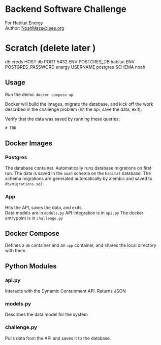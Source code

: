 # Backend Software Challenge
For Habitat Energy  
Author: NoahMaze@ieee.org

# Scratch (delete later )
db creds
HOST db
PORT 5432
ENV POSTGRES_DB habitat
ENV POSTGRES_PASSWORD energy
USERNAME postgres
SCHEMA noah

## Usage
Run the demo: `docker compose up`

Docker will build the images, migrate the database, and kick off the work described in the challenge problem (hit the api, save the data, exit).

Verify that the data was saved by running these queries:
```SQL
# TBD
```

## Docker Images

### Postgres
The database container.
Automatically runs database migrations on first run.
The data is saved in the `noah` schema on the `habitat` database.
The schema migrations are generated automatically by alembic and saved to `db/migrations.sql`.

### App
Hits the API, saves the data, and exits.  
Data models are in `models.py`
API Integration is in `api.py`
The docker entrypoint is in `challenge.py`

## Docker Compose
Defines a `db` container and an `app` container, and shares the local directory with them.

## Python Modules

### api.py
Interacts with the Dynamic Containment API.  Returns JSON

### models.py
Describes the data model for the system

### challenge.py
Pulls data from the API and saves it to the database.
